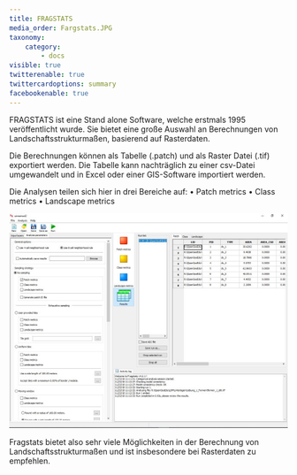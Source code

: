 ```yaml
---
title: FRAGSTATS
media_order: Fargstats.JPG
taxonomy:
    category:
        - docs
visible: true
twitterenable: true
twittercardoptions: summary
facebookenable: true
---
```


FRAGSTATS ist eine Stand alone Software, welche erstmals 1995 veröffentlicht wurde. Sie bietet eine große Auswahl an Berechnungen von Landschaftsstrukturmaßen, basierend auf Rasterdaten. 

Die Berechnungen können als Tabelle (.patch) und als Raster Datei (.tif) exportiert werden. Die Tabelle kann nachträglich zu einer csv-Datei umgewandelt und in Excel oder einer GIS-Software importiert werden.

Die Analysen teilen sich hier in drei Bereiche auf:
•	Patch metrics
•	Class metrics
•	Landscape metrics
 
 ![FRAGSTATS](Fargstats.JPG?lightbox=800&resize=300&classes=caption "Abb. 13: FRAGSTATS")
 
 Fragstats bietet also sehr viele Möglichkeiten in der Berechnung von Landschaftsstrukturmaßen und ist insbesondere bei Rasterdaten zu empfehlen. 
 